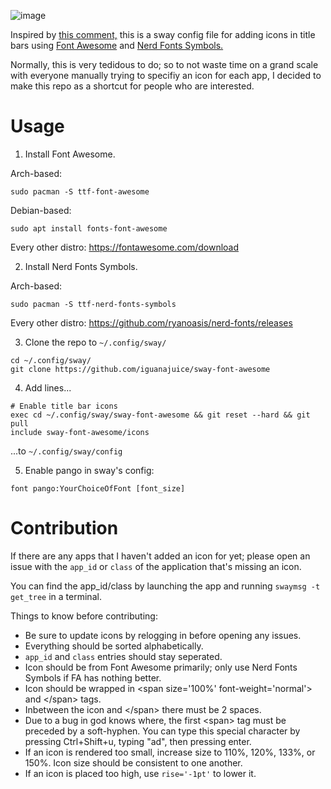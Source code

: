 ![image](https://github.com/iguanajuice/sway-font-awesome/assets/125163000/7d0f9d47-27e3-4525-8177-c66a70370410)

Inspired by [this comment,](https://github.com/swaywm/sway/issues/4882#issuecomment-611464474) this is a sway config file for adding icons in title bars using [Font Awesome](https://fontawesome.com/search?o=r&m=free) and [Nerd Fonts Symbols.](https://www.nerdfonts.com/cheat-sheet)

Normally, this is very tedidous to do; so to not waste time on a grand scale with everyone manually trying to specifiy an icon for each app, I decided to make this repo as a shortcut for people who are interested.

# Usage

1. Install Font Awesome.

Arch-based:
```
sudo pacman -S ttf-font-awesome
```

Debian-based:
```
sudo apt install fonts-font-awesome
```

Every other distro: https://fontawesome.com/download

2. Install Nerd Fonts Symbols.

Arch-based:
```
sudo pacman -S ttf-nerd-fonts-symbols
```

Every other distro: https://github.com/ryanoasis/nerd-fonts/releases

3. Clone the repo to `~/.config/sway/`
```
cd ~/.config/sway/
git clone https://github.com/iguanajuice/sway-font-awesome
```

4. Add lines...
```
# Enable title bar icons
exec cd ~/.config/sway/sway-font-awesome && git reset --hard && git pull
include sway-font-awesome/icons
```
...to `~/.config/sway/config`

5. Enable pango in sway's config:
```
font pango:YourChoiceOfFont [font_size]
```

# Contribution

If there are any apps that I haven't added an icon for yet; please open an issue with the `app_id` or `class` of the application that's missing an icon.

You can find the app_id/class by launching the app and running `swaymsg -t get_tree` in a terminal.

Things to know before contributing:
* Be sure to update icons by relogging in before opening any issues.
* Everything should be sorted alphabetically.
* `app_id` and `class` entries should stay seperated.
* Icon should be from Font Awesome primarily; only use Nerd Fonts Symbols if FA has nothing better.
* Icon should be wrapped in \<span size='100%' font-weight='normal'> and \</span> tags.
* Inbetween the icon and \</span> there must be 2 spaces.
* Due to a bug in god knows where, the first \<span> tag must be preceded by a soft-hyphen. You can type this special character by pressing Ctrl+Shift+u, typing "ad", then pressing enter.
* If an icon is rendered too small, increase size to 110%, 120%, 133%, or 150%. Icon size should be consistent to one another.
* If an icon is placed too high, use `rise='-1pt'` to lower it.

